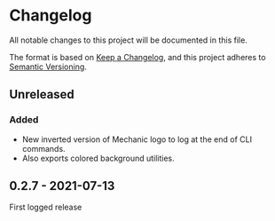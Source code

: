 # Changelog

All notable changes to this project will be documented in this file.

The format is based on [Keep a Changelog](https://keepachangelog.com/en/1.0.0/),
and this project adheres to [Semantic Versioning](https://semver.org/spec/v2.0.0.html).

## Unreleased

### Added

- New inverted version of Mechanic logo to log at the end of CLI commands.
- Also exports colored background utilities.

## 0.2.7 - 2021-07-13

First logged release
